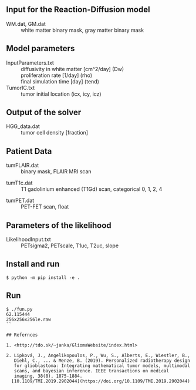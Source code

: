 ## Input for the Reaction-Diffusion model
<dl>
  <dt>WM.dat, GM.dat</dt>
  <dd>white matter binary mask, gray matter binary mask</dd>
</dl>

## Model parameters
<dl>
  <dt>InputParameters.txt</dt>
  <dd> diffusivity in white matter [cm^2/day] (Dw) <br>
       proliferation rate [1/day] (rho) <br>
       final simulation time [day] (tend)
  </dd>

  <dt>TumorIC.txt</dt>
  <dd>tumor initial location (icx, icy, icz)</dd>
</dl>

## Output of the solver
<dl>
  <dt>HGG_data.dat</dt>
  <dd>tumor cell density [fraction]</dd>
</dl>

## Patient Data
<dl>
  <dt>tumFLAIR.dat</dt>
  <dd>binary mask, FLAIR MRI scan</dd>
</dl>

<dl>
  <dt>tumT1c.dat</dt>
  <dd>T1 gadolinium enhanced (T1Gd) scan, categorical 0, 1, 2, 4</dd>
</dl>

<dl>
  <dt>tumPET.dat</dt>
  <dd>PET-FET scan, float</dd>
</dl>


## Parameters of the likelihood
<dl>
  <dt>LikelihoodInput.txt</dt>
  <dd>PETsigma2, PETscale, T1uc, T2uc, slope</dd>
</dl>

## Install and run

```
$ python -m pip install -e .
```

## Run

```
$ ./fun.py
62.115444
256x256x256le.raw
``

## Refernces

1. <http://tdo.sk/~janka/GliomaWebsite/index.html>

2. Lipková, J., Angelikopoulos, P., Wu, S., Alberts, E., Wiestler, B.,
   Diehl, C., ... & Menze, B. (2019). Personalized radiotherapy design
   for glioblastoma: Integrating mathematical tumor models, multimodal
   scans, and bayesian inference. IEEE transactions on medical
   imaging, 38(8), 1875-1884.
  [10.1109/TMI.2019.2902044](https://doi.org/10.1109/TMI.2019.2902044)
